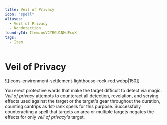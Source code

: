 ```yaml
---
title: Veil of Privacy
icon: "spell"
aliases:
  - Veil of Privacy
  - Nondetection
foundryId: Item.noVCYRGU1NMdFcqX
tags:
  - Item
---
```


# Veil of Privacy
![[icons-environment-settlement-lighthouse-rock-red.webp|150]]

You erect protective wards that make the target difficult to detect via magic. _Veil of privacy_ attempts to counteract all detection, revelation, and scrying effects used against the target or the target's gear throughout the duration, counting cantrips as 1st-rank spells for this purpose. Successfully counteracting a spell that targets an area or multiple targets negates the effects for only _veil of privacy's_ target.
